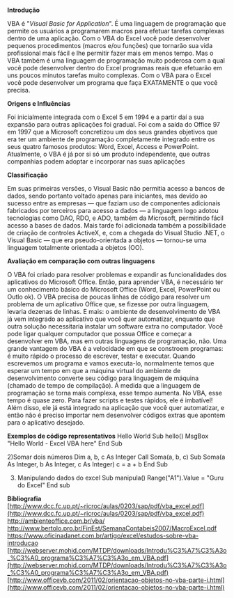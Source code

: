 **Introdução**

VBA é "*Visual Basic for Application*". É uma linguagem de programação que permite os usuários a programarem macros para efetuar tarefas complexas dentro de uma aplicação. Com o VBA do Excel você pode desenvolver pequenos procedimentos (macros e/ou funções) que tornarão sua vida profissional mais fácil e lhe permitir fazer mais em menos tempo. Mas o VBA também é uma linguagem de programação muito poderosa com a qual você pode desenvolver dentro do Excel programas reais que efetuarão em uns poucos minutos tarefas muito complexas. Com o VBA para o Excel você pode desenvolver um programa que faça EXATAMENTE o que você precisa.


**Origens e Influências**

Foi inicialmente integrada com o Excel 5 em 1994 e a partir daí a sua expansão para outras aplicações foi gradual. Foi com a saída do Office 97 em 1997 que a Microsoft concretizou um dos seus grandes objetivos que era ter um ambiente de programação completamente integrado entre os seus quatro famosos produtos: Word, Excel, Access e PowerPoint. Atualmente, o VBA é já por si só um produto independente, que outras companhias podem adoptar e incorporar nas suas aplicações


**Classificação**

Em suas primeiras versões, o Visual Basic não permitia acesso a bancos de dados, sendo portanto voltado apenas para iniciantes, mas devido ao sucesso entre as empresas — que faziam uso de componentes adicionais fabricados por terceiros para acesso a dados — a linguagem logo adotou tecnologias como DAO, RDO, e ADO, também da Microsoft, permitindo fácil acesso a bases de dados. Mais tarde foi adicionada também a possibilidade de criação de controles ActiveX, e, com a chegada do Visual Studio .NET, o Visual Basic — que era pseudo-orientada a objetos — tornou-se uma linguagem totalmente orientada a objetos (OO).


**Avaliação em comparação com outras linguagens**

O VBA foi criado para resolver problemas e expandir as funcionalidades dos aplicativos do Microsoft Office. Então, para aprender VBA, é necessário ter um conhecimento básico do Microsoft Office (Word, Excel, PowerPoint ou Outlo
ok). O VBA precisa de poucas linhas de código para resolver um problema de um aplicativo Office que, se fizesse por outra linguagem, levaria dezenas de linhas. E mais: o ambiente de desenvolvimento de VBA já vem integrado ao aplicativo que você quer automatizar, enquanto que outra solução necessitaria instalar um software extra no computador. Você pode ligar qualquer computador que possua Office e começar a desenvolver em VBA, mas em outras linguagens de programação, não. Uma grande vantagem do VBA é a velocidade em que se constroem programas: é muito rápido o processo de escrever, testar e executar. Quando escrevemos um programa e vamos executa-lo, normalmente temos que esperar um tempo em que a máquina virtual do ambiente de desenvolvimento converte seu código para linguagem de máquina (chamado de tempo de compilação). Á medida que a linguagem de programação se torna mais complexa, esse tempo aumenta. No VBA, esse tempo é quase zero. Para fazer scripts e testes rápidos, ele é imbatível! Além disso, ele já está integrado na aplicação que você quer automatizar, e então não é preciso importar nem desenvolver códigos extras que apontem para o aplicativo desejado.


**Exemplos de código representativos**
Hello World 
    Sub hello() 
    MsgBox "Hello World - Excel VBA here" 
    End Sub

2)Somar dois números 
    Dim a, b, c As Integer 
    Call Soma(a, b, c)
    Sub Soma(a As Integer, b As Integer, c As Integer) 
    c = a + b
    End Sub

3) Manipulando dados do excel
    Sub manipula() 
    Range("A1").Value = "Guru do Excel" 
    End sub

**Bibliografia**
[http://www.dcc.fc.up.pt/~ricroc/aulas/0203/sap/pdf/vba_excel.pdf](http://www.dcc.fc.up.pt/~ricroc/aulas/0203/sap/pdf/vba_excel.pdf) 
[http://ambienteoffice.com.br/vba/ ](http://ambienteoffice.com.br/vba/ )
[http://www.bertolo.pro.br/FinEst/SemanaContabeis2007/MacroExcel.pdf ](http://www.bertolo.pro.br/FinEst/SemanaContabeis2007/MacroExcel.pdf )
[https://www.oficinadanet.com.br/artigo/excel/estudos-sobre-vba-introducao ](https://www.oficinadanet.com.br/artigo/excel/estudos-sobre-vba-introducao )
[http://webserver.mohid.com/MTDP/downloads/Introdu%C3%A7%C3%A3o_%C3%A0_programa%C3%A7%C3%A3o_em_VBA.pdf](http://webserver.mohid.com/MTDP/downloads/Introdu%C3%A7%C3%A3o_%C3%A0_programa%C3%A7%C3%A3o_em_VBA.pdf)
[http://www.officevb.com/2011/02/orientacao-objetos-no-vba-parte-i.html](http://www.officevb.com/2011/02/orientacao-objetos-no-vba-parte-i.html)
